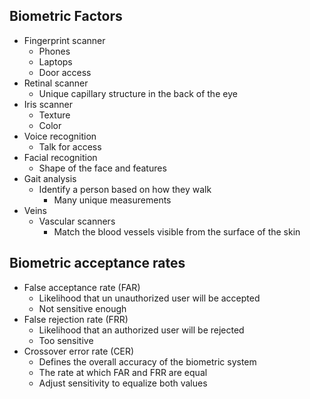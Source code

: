 ## Biometric Factors
- Fingerprint scanner
	- Phones
	- Laptops
	- Door access
- Retinal scanner
	- Unique capillary structure in the back of the eye
- Iris scanner
	- Texture
	- Color
- Voice recognition
	- Talk for access
- Facial recognition
	- Shape of the face and features
- Gait analysis
	- Identify a person based on how they walk
		- Many unique measurements
- Veins
	- Vascular scanners
		- Match the blood vessels visible from the surface of the skin

## Biometric acceptance rates
- False acceptance rate (FAR)
	- Likelihood that un unauthorized user will be accepted
	- Not sensitive enough
- False rejection rate (FRR)
	- Likelihood that an authorized user will be rejected
	- Too sensitive
- Crossover error rate (CER)
	- Defines the overall accuracy of the biometric system
	- The rate at which FAR and FRR are equal
	- Adjust sensitivity to equalize both values

